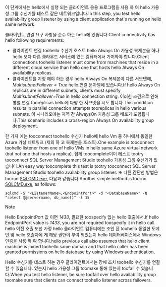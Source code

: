 <span data-ttu-id="5f836-101">이 단계에서는 hello에서 실행 되는 클라이언트 응용 프로그램을 사용 하 여 hello 가용성 그룹 수신기를 테스트 같은 네트워크입니다.</span><span class="sxs-lookup"><span data-stu-id="5f836-101">In this step, you test hello availability group listener by using a client application that's running on hello same network.</span></span>

<span data-ttu-id="5f836-102">클라이언트 연결 요구 사항을 준수 하는 hello에 있습니다.</span><span class="sxs-lookup"><span data-stu-id="5f836-102">Client connectivity has hello following requirements:</span></span>

* <span data-ttu-id="5f836-103">클라이언트 연결 toohello 수신기 호스트 hello Always On 가용성 복제본을 하나 hello 보다 다른 클라우드 서비스에 있는 컴퓨터에서 가져와야 합니다.</span><span class="sxs-lookup"><span data-stu-id="5f836-103">Client connections toohello listener must come from machines that reside in a different cloud service than hello one that hosts hello Always On availability replicas.</span></span>
* <span data-ttu-id="5f836-104">클라이언트를 지정 해야 하는 경우 hello Always On 복제본이 다른 서브넷에, *MultisubnetFailover = True* hello 연결 문자열에 있습니다.</span><span class="sxs-lookup"><span data-stu-id="5f836-104">If hello Always On replicas are in different subnets, clients must specify *MultisubnetFailover=True* in hello connection string.</span></span> <span data-ttu-id="5f836-105">이러한 조건으로 인해 병렬 연결 tooreplicas hello에 다양 한 서브넷을 시도 합니다.</span><span class="sxs-lookup"><span data-stu-id="5f836-105">This condition results in parallel connection attempts tooreplicas in hello various subnets.</span></span> <span data-ttu-id="5f836-106">이 시나리오에는 지역 간 AlwaysOn 가용성 그룹 배포가 포함됩니다.</span><span class="sxs-lookup"><span data-stu-id="5f836-106">This scenario includes a cross-region Always On availability group deployment.</span></span>

<span data-ttu-id="5f836-107">한 가지 예는 tooconnect toohello 수신기 hello에 hello Vm 중 하나에서 동일한 Azure 가상 네트워크 (제외 하 고 복제본을 호스트).</span><span class="sxs-lookup"><span data-stu-id="5f836-107">One example is tooconnect toohello listener from one of hello VMs in hello same Azure virtual network (but not one that hosts a replica).</span></span> <span data-ttu-id="5f836-108">쉽게 toocomplete이이 테스트 tootry tooconnect SQL Server Management Studio toohello 가용성 그룹 수신기가 있습니다.</span><span class="sxs-lookup"><span data-stu-id="5f836-108">An easy way toocomplete this test is tootry tooconnect SQL Server Management Studio toohello availability group listener.</span></span> <span data-ttu-id="5f836-109">또 다른 간단한 방법은 toorun [SQLCMD.exe](https://technet.microsoft.com/library/ms162773.aspx), 다음과 같습니다.</span><span class="sxs-lookup"><span data-stu-id="5f836-109">Another simple method is toorun [SQLCMD.exe](https://technet.microsoft.com/library/ms162773.aspx), as follows:</span></span>

    sqlcmd -S "<ListenerName>,<EndpointPort>" -d "<DatabaseName>" -Q "select @@servername, db_name()" -l 15

> [!NOTE]
> <span data-ttu-id="5f836-110">Hello EndpointPort 값 이면 *1433*, 필요한 toospecify 없는 hello 호출에서.</span><span class="sxs-lookup"><span data-stu-id="5f836-110">If hello EndpointPort value is *1433*, you are not required toospecify it in hello call.</span></span> <span data-ttu-id="5f836-111">hello 이전 호출 또한 가정 hello 클라이언트 컴퓨터에는 조인 된 toohello 동일한 도메인 및 hello 호출자에 게 해당 권한이 부여 되었는지 hello 데이터베이스에서 Windows 인증을 사용 하 여 합니다.</span><span class="sxs-lookup"><span data-stu-id="5f836-111">hello previous call also assumes that hello client machine is joined toohello same domain and that hello caller has been granted permissions on hello database by using Windows authentication.</span></span>
> 
> 

<span data-ttu-id="5f836-112">Hello 수신기를 테스트 하는 경우 클라이언트에서는 장애 조치 toohello 수신기를 연결할 수 있습니다. 있는지 hello 가용성 그룹 toomake 통해 있는지 toofail 수 있습니다.</span><span class="sxs-lookup"><span data-stu-id="5f836-112">When you test hello listener, be sure toofail over hello availability group toomake sure that clients can connect toohello listener across failovers.</span></span>

